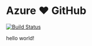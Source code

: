 # Azure :heart: GitHub

[![Build Status](https://dev.azure.com/margard/releasr/_apis/build/status/markjgardner.github-devops-demo?branchName=master)](https://dev.azure.com/margard/releasr/_build/latest?definitionId=8&branchName=master)

hello world!